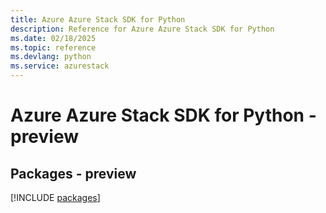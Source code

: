 ```yaml
---
title: Azure Azure Stack SDK for Python
description: Reference for Azure Azure Stack SDK for Python
ms.date: 02/18/2025
ms.topic: reference
ms.devlang: python
ms.service: azurestack
---
```

# Azure Azure Stack SDK for Python - preview
## Packages - preview
[!INCLUDE [packages](azure-stack-index.md)]